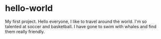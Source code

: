 # hello-world
My first project.
Hello everyone, I like to travel around the world. I'm so talented at soccer and basketball.
I have gone to swim with whales and find them really friendly.
